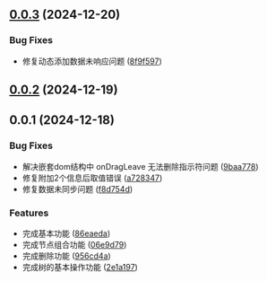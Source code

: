 

## [0.0.3](https://github.com/mypandora/query-builder/compare/v0.0.2...v0.0.3) (2024-12-20)


### Bug Fixes

* 修复动态添加数据未响应问题 ([8f9f597](https://github.com/mypandora/query-builder/commit/8f9f597178a1935097057e78a3c235bd8b10595c))

## [0.0.2](https://github.com/mypandora/query-builder/compare/v0.0.1...v0.0.2) (2024-12-19)

## 0.0.1 (2024-12-18)


### Bug Fixes

* 解决嵌套dom结构中 onDragLeave 无法删除指示符问题 ([9baa778](https://github.com/mypandora/query-builder/commit/9baa778171efda8b777ddfd7ef665900326f09e8))
* 修复附加2个信息后取值错误 ([a728347](https://github.com/mypandora/query-builder/commit/a728347eecb3e07a93a1a48912d75b1cb72ba52d))
* 修复数据未同步问题 ([f8d754d](https://github.com/mypandora/query-builder/commit/f8d754d1b3e2e810e7d874bc1bccfe17a4a97d70))


### Features

* 完成基本功能 ([86eaeda](https://github.com/mypandora/query-builder/commit/86eaeda3368c00395a8149a86de6f9f68d390f30))
* 完成节点组合功能 ([06e9d79](https://github.com/mypandora/query-builder/commit/06e9d791a2ee18cf5d64be33094438a3f0b29bd8))
* 完成删除功能 ([956cd4a](https://github.com/mypandora/query-builder/commit/956cd4a3b5998821fa2a993dad10b01ea6210bdf))
* 完成树的基本操作功能 ([2e1a197](https://github.com/mypandora/query-builder/commit/2e1a1973637f074130d5c4c598e81c73bb933e71))

